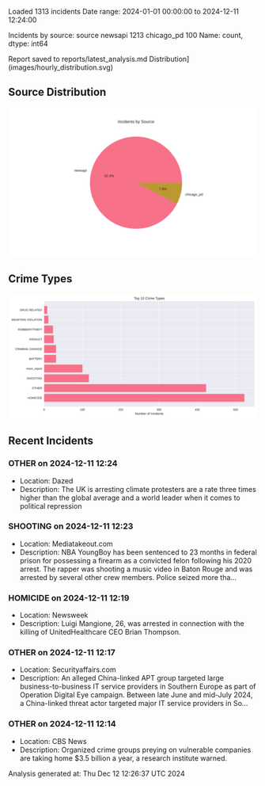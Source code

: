 
Loaded 1313 incidents
Date range: 2024-01-01 00:00:00 to 2024-12-11 12:24:00

Incidents by source:
source
newsapi       1213
chicago_pd     100
Name: count, dtype: int64

Report saved to reports/latest_analysis.md
Distribution](images/hourly_distribution.svg)

## Source Distribution
![Source Distribution](images/source_distribution.svg)

## Crime Types
![Crime Types](images/crime_types.svg)

## Recent Incidents

### OTHER on 2024-12-11 12:24
- Location: Dazed
- Description: The UK is arresting climate protesters are a rate three times higher than the global average and a world leader when it comes to political repression


### SHOOTING on 2024-12-11 12:23
- Location: Mediatakeout.com
- Description: NBA YoungBoy has been sentenced to 23 months in federal prison for possessing a firearm as a convicted felon following his 2020 arrest. The rapper was shooting a music video in Baton Rouge and was arrested by several other crew members. Police seized more tha…


### HOMICIDE on 2024-12-11 12:19
- Location: Newsweek
- Description: Luigi Mangione, 26, was arrested in connection with the killing of UnitedHealthcare CEO Brian Thompson.


### OTHER on 2024-12-11 12:17
- Location: Securityaffairs.com
- Description: An alleged China-linked APT group targeted large business-to-business IT service providers in Southern Europe as part of Operation Digital Eye campaign. Between late June and mid-July 2024, a China-linked threat actor targeted major IT service providers in So…


### OTHER on 2024-12-11 12:14
- Location: CBS News
- Description: Organized crime groups preying on vulnerable companies are taking home $3.5 billion a year, a research institute warned.

Analysis generated at: Thu Dec 12 12:26:37 UTC 2024
